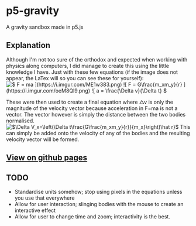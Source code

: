 # p5-gravity
A gravity sandbox made in p5.js

## Explanation
Although I'm not too sure of the orthodox and expected when working with physics along computers, I did manage to create this using the little knowledge I have. Just with these few equations (if the image does not appear, the LaTex will so you can see these for yourself):
![$ F = ma $](https://i.imgur.com/ME1w383.png)
![$ F = G\frac{m_xm_y}{r} $](https://i.imgur.com/oeM8Ql9.png)
![$ a = \frac{\Delta v}{\Delta t} $](https://i.imgur.com/pGTVPOm.png)

These were then used to create a final equation where △v is only the magnitude of the velocity vector because acceleration in F=ma is not a vector. The vector however is simply the distance between the two bodies normalised.
![$\Delta V_x=\left(\Delta t\frac{G\frac{m_xm_y}{r}}{m_x}\right)\hat r}$](https://i.imgur.com/yjvIIYT.png)
This can simply be added onto the velocity of any of the bodies and the resulting velocity vector will be formed.

## [View on github pages](https://kingpepsalt.github.io/p5-gravity/gravity/)

## TODO
- Standardise units somehow; stop using pixels in the equations unless you use that everywhere
- Allow for user interaction; slinging bodies with the mouse to create an interactive effect
- Allow for user to change time and zoom; interactivity is the best.
